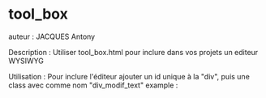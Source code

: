 # tool_box

auteur : JACQUES Antony

Description : Utiliser tool_box.html pour inclure dans vos projets un editeur WYSIWYG

Utilisation : Pour inclure l'éditeur ajouter un id unique à la "div", puis une class avec comme nom "div_modif_text" 
  example : <div id="id_unique" class="div_modif_text autre_class"></div>
